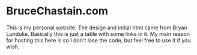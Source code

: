 # BruceChastain.com
This is my personal website. The design and initial html came from Bryan Lunduke. Basically this is just a table with some links in it. My main reason for hosting this here is so I don't lose the code, but feel free to use it if you wish.
